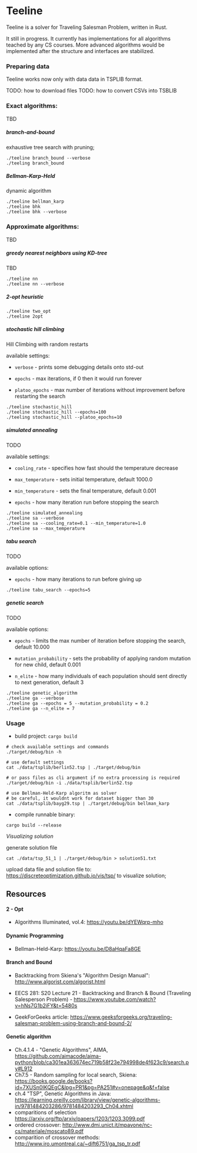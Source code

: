 # Teeline

Teeline is a solver for Traveling Salesman Problem, written in Rust.

It still in progress. It currently has implementations for all algorithms teached by any CS courses.
More advanced algorithms would be implemented after the structure and interfaces are stabilized.

### Preparing data

Teeline works now only with data data in TSPLIB format.

TODO: how to download files
TODO: how to convert CSVs into TSBLIB

### Exact algorithms:

TBD

##### branch-and-bound

exhaustive tree search with pruning;

```
./teeline branch_bound --verbose
./teeling branch_bound
```

##### Bellman-Karp-Held

dynamic algorithm

```
./teeline bellman_karp
./teeline bhk
./teeline bhk --verbose
```

### Approximate algorithms:

TBD

##### greedy nearest neighbors using KD-tree

TBD

```
./teeline nn
./teeline nn --verbose
```

##### 2-opt heuristic

```
./teeline two_opt
./teeline 2opt
```

##### stochastic hill climbing

Hill Climbing with random restarts

available settings:

* `verbose` - prints some debugging details onto std-out

* `epochs` - max iterations, if 0 then it would run forever

* `platoo_epochs` - max number of iterations without improvement before restarting the search

```
./teeline stochastic_hill
./teeline stochastic_hill --epochs=100
./teeling stochastic_hill --platoo_epochs=10
```

##### simulated annealing

TODO

available settings:

* `cooling_rate` - specifies how fast should the temperature decrease

* `max_temperature` - sets initial temperature, default 1000.0

* `min_temperature` - sets the final temperature, default 0.001

* `epochs` - how many iteration run before stopping the search

```
./teeline simulated_annealing
./teeline sa --verbose
./teeline sa --cooling_rate=0.1 --min_temperature=1.0
./teeline sa --max_temperature
```

##### tabu search

TODO

available options:

* `epochs` - how many iterations to run before giving up

```
./teeline tabu_search --epochs=5
```

##### genetic search

TODO

available options:

* `epochs` - limits the max number of iteration before stopping the search, default 10.000

* `mutation_probability` - sets the probability of applying random mutation for new child, default 0.001

* `n_elite` - how many individuals of each population should sent directly to next generation, default 3

```
./teeline genetic_algorithm
./teeline ga --verbose
./teeline ga --epochs = 5 --mutation_probability = 0.2
./teeline ga --n_elite = 7
```

### Usage

* build project: `cargo build`

```
# check available settings and commands
./target/debug/bin -h

# use default settings
cat ./data/tsplib/berlin52.tsp | ./target/debug/bin

# or pass files as cli argument if no extra processing is required
./target/debug/bin -i ./data/tsplib/berlin52.tsp

# use Bellman-Held-Karp algoritm as solver
# be careful, it wouldnt work for dataset bigger than 30
cat ./data/tsplib/bayg29.tsp | ./target/debug/bin bellman_karp
```

* compile runnable binary:

```
cargo build --release
```


*Visualizing solution*


generate solution file

```
cat ./data/tsp_51_1 | ./target/debug/bin > solution51.txt
```

upload data file and solution file to:
https://discreteoptimization.github.io/vis/tsp/ to visualize solution;

## Resources

#### 2 - Opt

* Algorithms Illuminated, vol.4: https://youtu.be/dYEWqrp-mho

#### Dynamic Programming

* Bellman-Held-Karp: https://youtu.be/D8aHqaFa8GE

#### Branch and Bound

* Backtracking from Skiena's "Algorithm Design Manual": http://www.algorist.com/algorist.html
* EECS 281: S20 Lecture 21 - Backtracking and Branch & Bound (Traveling Salesperson Problem) - https://www.youtube.com/watch?v=hNs7G1b2iFY&t=5480s

* GeekForGeeks article: https://www.geeksforgeeks.org/traveling-salesman-problem-using-branch-and-bound-2/

#### Genetic algorithm
* Ch.4.1.4 - "Genetic Algorithms", AIMA, https://github.com/aimacode/aima-python/blob/ca301ea363674ec719b58f23e794998de4f623c9/search.py#L912
* Ch7.5 - Random sampling for local search, Skiena: https://books.google.de/books?id=7XUSn0IKQEgC&lpg=PR1&pg=PA251#v=onepage&q&f=false
* ch.4 "TSP", Genetic Algorithms in Java: https://learning.oreilly.com/library/view/genetic-algorithms-in/9781484203286/9781484203293_Ch04.xhtml
* comparitions of selection https://arxiv.org/ftp/arxiv/papers/1203/1203.3099.pdf
* ordered crossover: http://www.dmi.unict.it/mpavone/nc-cs/materiale/moscato89.pdf
* comparition of crossover methods: http://www.iro.umontreal.ca/~dift6751/ga_tsp_tr.pdf


